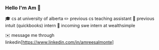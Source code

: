 ### Hello I'm Am 👋

:mortar_board: cs at university of alberta
:pencil2: previous cs teaching assistant
:green_book: previous intuit (quickbooks) intern
:rocket: incoming swe intern at wealthsimple

:envelope: message me through linkedin[https://www.linkedin.com/in/amreesalmonte]

<!--
**amreesalmonte/amreesalmonte** is a ✨ _special_ ✨ repository because its `README.md` (this file) appears on your GitHub profile.

Here are some ideas to get you started:

- 🔭 I’m currently working on ...
- 🌱 I’m currently learning ...
- 👯 I’m looking to collaborate on ...
- 🤔 I’m looking for help with ...
- 💬 Ask me about ...
- 📫 How to reach me: ...
- 😄 Pronouns: ...
- ⚡ Fun fact: ...
-->
